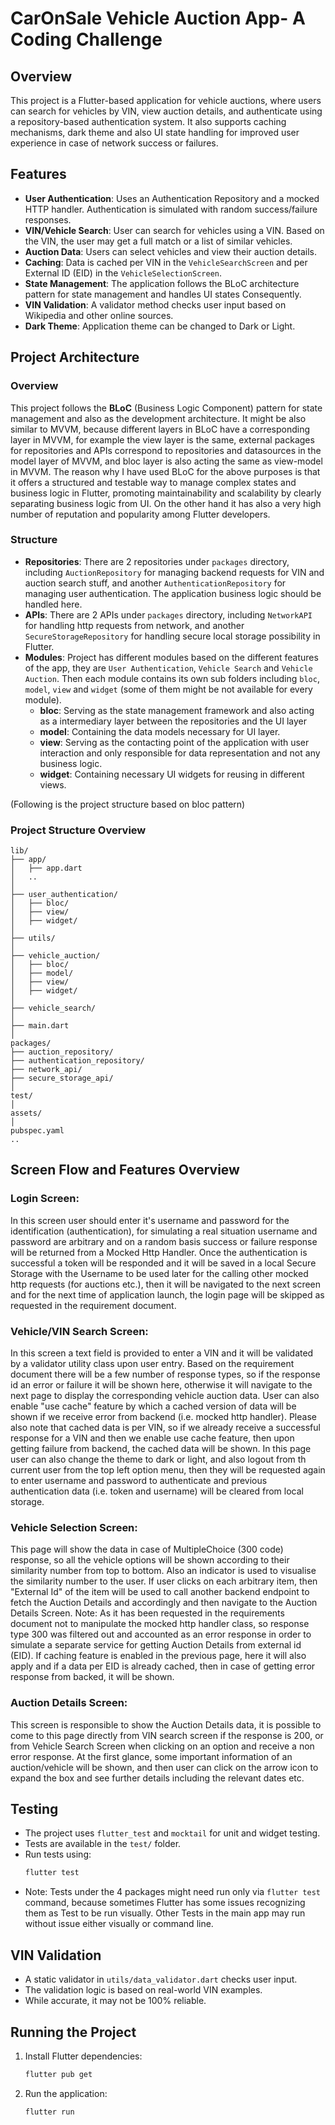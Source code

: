 # CarOnSale Vehicle Auction App- A Coding Challenge

## Overview
This project is a Flutter-based application for vehicle auctions, where users can search for vehicles by VIN, view auction details, and authenticate using a repository-based 
authentication system. It also supports caching mechanisms, dark theme and also UI state handling for improved user experience in case of network success or failures.

## Features
- **User Authentication**: Uses an Authentication Repository and a mocked HTTP handler. Authentication is simulated with random success/failure responses.
- **VIN/Vehicle Search**: User can search for vehicles using a VIN. Based on the VIN, the user may get a full match or a list of similar vehicles.
- **Auction Data**: Users can select vehicles and view their auction details.
- **Caching**: Data is cached per VIN in the `VehicleSearchScreen` and per External ID (EID) in the `VehicleSelectionScreen`.
- **State Management**: The application follows the BLoC architecture pattern for state management and handles UI states Consequently.
- **VIN Validation**: A validator method checks user input based on Wikipedia and other online sources.
- **Dark Theme**: Application theme can be changed to Dark or Light.

## Project Architecture
### Overview
This project follows the **BLoC** (Business Logic Component) pattern for state management and also as the development architecture. It might be also similar to MVVM, because different layers in BLoC have a corresponding 
layer in MVVM, for example the view layer is the same, external packages for repositories and APIs correspond to repositories and datasources in the model layer
of MVVM, and bloc layer is also acting the same as view-model in MVVM. The reason why I have used BLoC for the above purposes is that it offers a structured and 
testable way to manage complex states and business logic in Flutter, promoting maintainability and scalability by clearly separating business logic from UI. On the
other hand it has also a very high number of reputation and popularity among Flutter developers.

### Structure
- **Repositories**: There are 2 repositories under `packages` directory, including `AuctionRepository` for managing backend requests for VIN and auction search stuff, and another 
  `AuthenticationRepository` for managing user authentication. The application business logic should be handled here.
- **APIs**: There are 2 APIs under `packages` directory, including `NetworkAPI` for handling http requests from network, and another `SecureStorageRepository` for handling secure
  local storage possibility in Flutter.
- **Modules**: Project has different modules based on the different features of the app, they are `User Authentication`, `Vehicle Search` and `Vehicle Auction`. Then each module 
  contains its own sub folders including `bloc`, `model`, `view` and `widget` (some of them might be not available for every module).
  - **bloc**: Serving as the state management framework and also acting as a intermediary layer between the repositories and the UI layer
  - **model**: Containing the data models necessary for UI layer. 
  - **view**: Serving as the contacting point of the application with user interaction and only responsible for data representation and not any business logic.
  - **widget**: Containing necessary UI widgets for reusing in different views.

(Following is the project structure based on bloc pattern)

### Project Structure Overview
```
lib/
├── app/
│   ├── app.dart
│   ..
│
├── user_authentication/
│   ├── bloc/
│   ├── view/
│   ├── widget/
│
├── utils/
│
├── vehicle_auction/
│   ├── bloc/
│   ├── model/
│   ├── view/
│   ├── widget/
│
├── vehicle_search/
│
├── main.dart
│
packages/
├── auction_repository/
├── authentication_repository/
├── network_api/
├── secure_storage_api/
│
test/
│
assets/
│
pubspec.yaml
..
```

## Screen Flow and Features Overview

### Login Screen:
In this screen user should enter it's username and password for the identification (authentication), for simulating a real situation username and password are arbitrary and 
on a random basis success or failure response will be returned from a Mocked Http Handler. Once the authentication is successful a token will be responded and it will be saved in a
local Secure Storage with the Username to be used later for the calling other mocked http requests (for auctions etc.), then it will be navigated to the next screen and for the
next time of application launch, the login page will be skipped as requested in the requirement document.

### Vehicle/VIN Search Screen:
In this screen a text field is provided to enter a VIN and it will be validated by a validator utility class upon user entry. Based on the requirement document there will be
a few number of response types, so if the response id an error or failure it will be shown here, otherwise it will navigate to the next page to display the corresponding 
vehicle auction data. User can also enable "use cache" feature by which a cached version of data will be shown if we receive error from backend (i.e. mocked http handler). 
Please also note that cached data is per VIN, so if we already receive a successful response for a VIN and then we enable use cache feature, then upon getting failure from 
backend, the cached data will be shown.
In this page user can also change the theme to dark or light, and also logout from th current user from the top left option menu, then they will be requested again to enter
username and password to authenticate and previous authentication data (i.e. token  and username) will be cleared from local storage.

### Vehicle Selection Screen:
This page will show the data in case of MultipleChoice (300 code) response, so all the vehicle options will be shown according to their similarity number from top to bottom. Also an
indicator is used to visualise the similarity number to the user. If user clicks on each arbitrary item, then "External Id" of the item will be used to call another backend endpoint
to fetch the Auction Details and accordingly and then navigate to the Auction Details Screen. 
Note: As it has been requested in the requirements document not to manipulate the mocked
http handler class, so response type 300 was filtered out and accounted as an error response in order to simulate a separate service for getting Auction Details from external id (EID).
If caching feature is enabled in the previous page, here it will also apply and if a data per EID is already cached, then in case of getting error response from backed, it will be shown.

### Auction Details Screen:
This screen is responsible to show the Auction Details data, it is possible to come to this page directly from VIN search screen if the response is 200, or from Vehicle Search Screen
when clicking on an option and receive a non error response. At the first glance, some important information of an auction/vehicle will be shown, and then user can click on the arrow
icon to expand the box and see further details including the relevant dates etc.


## Testing
- The project uses `flutter_test` and `mocktail` for unit and widget testing.
- Tests are available in the `test/` folder.
- Run tests using:
  ```sh
  flutter test
  ```
- Note: Tests under the 4 packages might need run only via `flutter test` command, because sometimes Flutter has some issues recognizing them as Test to be run visually.
  Other Tests in the main app may run without issue either visually or command line. 

## VIN Validation
- A static validator in `utils/data_validator.dart` checks user input.
- The validation logic is based on real-world VIN examples.
- While accurate, it may not be 100% reliable.

## Running the Project
1. Install Flutter dependencies:
   ```sh
   flutter pub get
   ```
2. Run the application:
   ```sh
   flutter run
   ```
   
